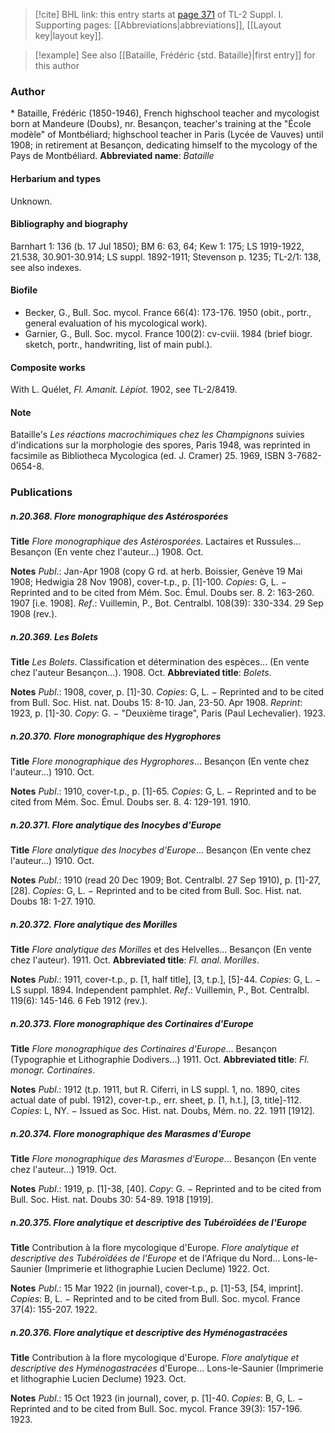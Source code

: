 > [!cite] BHL link: this entry starts at [page 371](https://www.biodiversitylibrary.org/page/33265098) of TL-2 Suppl. I.
> Supporting pages: [[Abbreviations|abbreviations]], [[Layout key|layout key]].

> [!example] See also [[Bataille, Frédéric {std. Bataille}|first entry]] for this author

### Author

\* Bataille, Frédéric (1850-1946), French highschool teacher and mycologist born at Mandeure (Doubs), nr. Besançon, teacher's training at the "École modèle" of Montbéliard; highschool teacher in Paris (Lycée de Vauves) until 1908; in retirement at Besançon, dedicating himself to the mycology of the Pays de Montbéliard. 
**Abbreviated name**: *Bataille*

#### Herbarium and types

Unknown.

#### Bibliography and biography

Barnhart 1: 136 (b. 17 Jul 1850); BM 6: 63, 64; Kew 1: 175; LS 1919-1922, 21.538, 30.901-30.914; LS suppl. 1892-1911; Stevenson p. 1235; TL-2/1: 138, see also indexes.

#### Biofile

- Becker, G., Bull. Soc. mycol. France 66(4): 173-176. 1950 (obit., portr., general evaluation of his mycological work).
- Garnier, G., Bull. Soc. mycol. France 100(2): cv-cviii. 1984 (brief biogr. sketch, portr., handwriting, list of main publ.).

#### Composite works

With L. Quélet, *Fl. Amanit. Lèpiot.* 1902, see TL-2/8419.

#### Note

Bataille's *Les réactions macrochimiques chez les Champignons* suivies d'indications sur la morphologie des spores, Paris 1948, was reprinted in facsimile as Bibliotheca Mycologica (ed. J. Cramer) 25. 1969, ISBN 3-7682-0654-8.

### Publications

##### n.20.368. Flore monographique des Astérosporées

**Title**
*Flore monographique des Astérosporées*. Lactaires et Russules... Besançon (En vente chez l'auteur...) 1908. Oct.

**Notes**
*Publ*.: Jan-Apr 1908 (copy G rd. at herb. Boissier, Genève 19 Mai 1908; Hedwigia 28 Nov 1908), cover-t.p., p. \[1\]-100. *Copies*: G, L. − Reprinted and to be cited from Mém. Soc. Émul. Doubs ser. 8. 2: 163-260. 1907 \[i.e. 1908\].
*Ref*.: Vuillemin, P., Bot. Centralbl. 108(39): 330-334. 29 Sep 1908 (rev.).

##### n.20.369. Les Bolets

**Title**
*Les Bolets*. Classification et détermination des espèces... (En vente chez l'auteur Besançon...). 1908. Oct.
**Abbreviated title**: *Bolets*.

**Notes**
*Publ*.: 1908, cover, p. \[1\]-30. *Copies*: G, L. − Reprinted and to be cited from Bull. Soc. Hist. nat. Doubs 15: 8-10. Jan, 23-50. Apr 1908.
*Reprint*: 1923, p. \[1\]-30. *Copy*: G. − "Deuxième tirage", Paris (Paul Lechevalier). 1923.

##### n.20.370. Flore monographique des Hygrophores

**Title**
*Flore monographique des Hygrophores*... Besançon (En vente chez l'auteur...) 1910. Oct.

**Notes**
*Publ*.: 1910, cover-t.p., p. \[1\]-65. *Copies*: G, L. − Reprinted and to be cited from Mém. Soc. Émul. Doubs ser. 8. 4: 129-191. 1910.

##### n.20.371. Flore analytique des Inocybes d'Europe

**Title**
*Flore analytique des Inocybes d'Europe*... Besançon (En vente chez l'auteur...) 1910. Oct.

**Notes**
*Publ*.: 1910 (read 20 Dec 1909; Bot. Centralbl. 27 Sep 1910), p. \[1\]-27, \[28\]. *Copies*: G, L. − Reprinted and to be cited from Bull. Soc. Hist. nat. Doubs 18: 1-27. 1910.

##### n.20.372. Flore analytique des Morilles

**Title**
*Flore analytique des Morilles* et des Helvelles... Besançon (En vente chez l'auteur). 1911. Oct.
**Abbreviated title**: *Fl. anal. Morilles*.

**Notes**
*Publ*.: 1911, cover-t.p., p. \[1, half title\], \[3, t.p.\], \[5\]-44. *Copies*: G, L. − LS suppl. 1894. Independent pamphlet.
*Ref*.: Vuillemin, P., Bot. Centralbl. 119(6): 145-146. 6 Feb 1912 (rev.).

##### n.20.373. Flore monographique des Cortinaires d'Europe

**Title**
*Flore monographique des Cortinaires d'Europe*... Besançon (Typographie et Lithographie Dodivers...) 1911. Oct.
**Abbreviated title**: *Fl. monogr. Cortinaires*.

**Notes**
*Publ*.: 1912 (t.p. 1911, but R. Ciferri, in LS suppl. 1, no. 1890, cites actual date of publ. 1912), cover-t.p., err. sheet, p. \[1, h.t.\], \[3, title\]-112. *Copies*: L, NY. − Issued as Soc. Hist. nat. Doubs, Mém. no. 22. 1911 \[1912\].

##### n.20.374. Flore monographique des Marasmes d'Europe

**Title**
*Flore monographique des Marasmes d'Europe*... Besançon (En vente chez l'auteur...) 1919. Oct.

**Notes**
*Publ*.: 1919, p. \[1\]-38, \[40\]. *Copy*: G. − Reprinted and to be cited from Bull. Soc. Hist. nat. Doubs 30: 54-89. 1918 \[1919\].

##### n.20.375. Flore analytique et descriptive des Tubéroïdées de l'Europe

**Title**
Contribution à la flore mycologique d'Europe. *Flore analytique et descriptive des Tubéroïdées de l'Europe* et de l'Afrique du Nord... Lons-le-Saunier (Imprimerie et lithographie Lucien Declume) 1922. Oct.

**Notes**
*Publ*.: 15 Mar 1922 (in journal), cover-t.p., p. \[1\]-53, \[54, imprint\]. *Copies*: B, L. − Reprinted and to be cited from Bull. Soc. mycol. France 37(4): 155-207. 1922.

##### n.20.376. Flore analytique et descriptive des Hyménogastracées

**Title**
Contribution à la flore mycologique d'Europe. *Flore analytique et descriptive des Hyménogastracées* d'Europe... Lons-le-Saunier (Imprimerie et lithographie Lucien Declume) 1923. Oct.

**Notes**
*Publ*.: 15 Oct 1923 (in journal), cover, p. \[1\]-40. *Copies*: B, G, L. − Reprinted and to be cited from Bull. Soc. mycol. France 39(3): 157-196. 1923.

